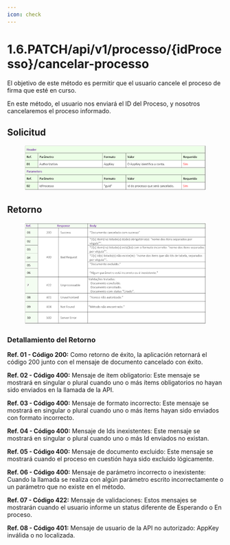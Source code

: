 ```yaml
---
icon: check
---
```


# 1.6.PATCH/api/v1/processo/{idProcesso}/cancelar-processo

El objetivo de este método es permitir que el usuario cancele el proceso de firma que esté en curso.

En este método, el usuario nos enviará el ID del Proceso, y nosotros cancelaremos el proceso informado.

## Solicitud

<figure><img src="../../../../../.gitbook/assets/image (787).png" alt=""><figcaption></figcaption></figure>

## Retorno

<figure><img src="../../../../../.gitbook/assets/image (788).png" alt=""><figcaption></figcaption></figure>

### Detallamiento del Retorno

**Ref. 01 - Código 200:** Como retorno de éxito, la aplicación retornará el código 200 junto con el mensaje de documento cancelado con éxito.

**Ref. 02 - Código 400:** Mensaje de ítem obligatorio: Este mensaje se mostrará en singular o plural cuando uno o más ítems obligatorios no hayan sido enviados en la llamada de la API.

**Ref. 03 - Código 400:** Mensaje de formato incorrecto: Este mensaje se mostrará en singular o plural cuando uno o más ítems hayan sido enviados con formato incorrecto.

**Ref. 04 - Código 400:** Mensaje de Ids inexistentes: Este mensaje se mostrará en singular o plural cuando uno o más Id enviados no existan.

**Ref. 05 - Código 400:** Mensaje de documento excluido: Este mensaje se mostrará cuando el proceso en cuestión haya sido excluido lógicamente.

**Ref. 06 - Código 400:** Mensaje de parámetro incorrecto o inexistente: Cuando la llamada se realiza con algún parámetro escrito incorrectamente o un parámetro que no existe en el método.

**Ref. 07 - Código 422:** Mensaje de validaciones: Estos mensajes se mostrarán cuando el usuario informe un status diferente de Esperando o En proceso.

**Ref. 08 - Código 401:** Mensaje de usuario de la API no autorizado: AppKey inválida o no localizada.
